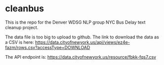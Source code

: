 # cleanbus

This is the repo for the Denver WDSG NLP group NYC Bus Delay text cleanup project.

The data file is too big to upload to github. 
The link to download the data as a CSV is here: https://data.cityofnewyork.us/api/views/ez4e-fazm/rows.csv?accessType=DOWNLOAD

The API endpoint is: https://data.cityofnewyork.us/resource/fbkk-fqs7.csv
